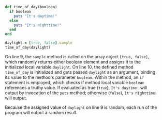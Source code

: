 ```Ruby
def time_of_day(boolean)
  if boolean
    puts "It's daytime!"
  else
    puts "It's nighttime!"
  end
end

daylight = [true, false].sample
time_of_day(daylight)
```
On line 9, the `sample` method is called on the array object `[true, false]`, which randomly returns either boolean element and assigns it to the initialized local variable `daylight`. On line 10, the defined method `time_of_day` is initialized and gets passed `daylight` as an argument, binding its value to the method's parameter `boolean`. Within the method, an `if` statement is employed, which checks if method local variable `boolean` references a truthy value. If evaluated as true (`true`), `It's daytime!` will output by invocation of the `puts` method; otherwise (`false`), `It's nighttime!` will output.

Because the assigned value of `daylight` on line 9 is random, each run of the program will output a random result.